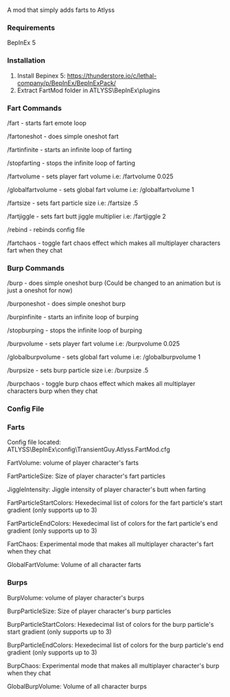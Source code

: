 A mod that simply adds farts to Atlyss

### Requirements
BepInEx 5

### Installation

1. Install Bepinex 5: https://thunderstore.io/c/lethal-company/p/BepInEx/BepInExPack/ 
2. Extract FartMod folder in ATLYSS\BepInEx\plugins

### Fart Commands

/fart - starts fart emote loop

/fartoneshot - does simple oneshot fart

/fartinfinite - starts an infinite loop of farting

/stopfarting - stops the infinite loop of farting

/fartvolume - sets player fart volume i.e: /fartvolume 0.025

/globalfartvolume - sets global fart volume i.e: /globalfartvolume 1

/fartsize - sets fart particle size i.e: /fartsize .5

/fartjiggle - sets fart butt jiggle multiplier i.e: /fartjiggle 2

/rebind - rebinds config file

/fartchaos - toggle fart chaos effect which makes all multiplayer characters fart when they chat

### Burp Commands

/burp - does simple oneshot burp (Could be changed to an animation but is just a oneshot for now)

/burponeshot - does simple oneshot burp

/burpinfinite - starts an infinite loop of burping

/stopburping - stops the infinite loop of burping

/burpvolume - sets player fart volume i.e: /burpvolume 0.025

/globalburpvolume - sets global fart volume i.e: /globalburpvolume 1

/burpsize - sets burp particle size i.e: /burpsize .5

/burpchaos - toggle burp chaos effect which makes all multiplayer characters burp when they chat

### Config File

### Farts

Config file located: ATLYSS\BepInEx\config\TransientGuy.Atlyss.FartMod.cfg

FartVolume: volume of player character's farts

FartParticleSize: Size of player character's fart particles

JiggleIntensity: Jiggle intensity of player character's butt when farting

FartParticleStartColors: Hexedecimal list of colors for the fart particle's start gradient (only supports up to 3)

FartParticleEndColors: Hexedecimal list of colors for the fart particle's end gradient (only supports up to 3)

FartChaos: Experimental mode that makes all multiplayer character's fart when they chat

GlobalFartVolume: Volume of all character farts

### Burps

BurpVolume: volume of player character's burps

BurpParticleSize: Size of player character's burp particles

BurpParticleStartColors: Hexedecimal list of colors for the burp particle's start gradient (only supports up to 3)

BurpParticleEndColors: Hexedecimal list of colors for the burp particle's end gradient (only supports up to 3)

BurpChaos: Experimental mode that makes all multiplayer character's burp when they chat

GlobalBurpVolume: Volume of all character burps

